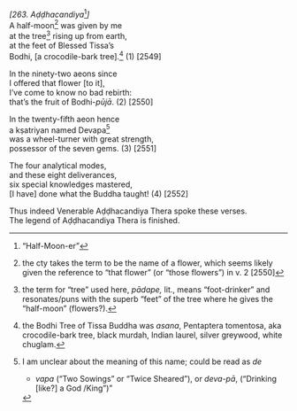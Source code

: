 *\[263. Aḍḍhacandiya*[^1]*\]*  
A half-moon[^2] was given by me  
at the tree[^3] rising up from earth,  
at the feet of Blessed Tissa’s  
Bodhi, \[a crocodile-bark tree\].[^4] (1) \[2549\]

In the ninety-two aeons since  
I offered that flower \[to it\],  
I’ve come to know no bad rebirth:  
that’s the fruit of Bodhi-*pūjā*. (2) \[2550\]

In the twenty-fifth aeon hence  
a kṣatriyan named Devapa[^5]  
was a wheel-turner with great strength,  
possessor of the seven gems. (3) \[2551\]

The four analytical modes,  
and these eight deliverances,  
six special knowledges mastered,  
\[I have\] done what the Buddha taught! (4) \[2552\]

Thus indeed Venerable Aḍḍhacandiya Thera spoke these verses.  
The legend of Aḍḍhacandiya Thera is finished.

[^1]: “Half-Moon-er”

[^2]: the cty takes the term to be the name of a flower, which seems
    likely given the reference to “that flower” (or “those flowers”) in
    v. 2 \[2550\]

[^3]: the term for “tree” used here, *pādape,* lit., means
    “foot-drinker” and resonates/puns with the superb “feet” of the tree
    where he gives the “half-moon” (flowers?).

[^4]: the Bodhi Tree of Tissa Buddha was *asana*, Pentaptera tomentosa,
    aka crocodile-bark tree, black murdah, Indian laurel, silver
    greywood, white chuglam.

[^5]: I am unclear about the meaning of this name; could be read as *de*
    + *vapa* (“Two Sowings” or “Twice Sheared”), or *deva-pā*,
    (“Drinking \[like?\] a God /King”)”
